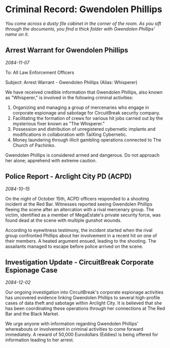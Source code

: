 # Criminal Record: Gwendolen Phillips

*You come across a dusty file cabinet in the corner of the room. As you sift through the documents, you find a thick folder with Gwendolen Phillips' name on it.*

## Arrest Warrant for Gwendolen Phillips

*2084-11-07*

To: All Law Enforcement Officers

Subject: Arrest Warrant - Gwendolen Phillips (Alias: Whisperer)

We have received credible information that Gwendolen Phillips, also known as "Whisperer," is involved in the following criminal activities:

1. Organizing and managing a group of mercenaries who engage in corporate espionage and sabotage for CircuitBreak security company.
2. Facilitating the formation of crews for various hit jobs carried out by the mysterious fixer known as "The Whisperer."
3. Possession and distribution of unregistered cybernetic implants and modifications in collaboration with TaiXing Cybernetic.
4. Money laundering through illicit gambling operations connected to The Church of Pachinko.

Gwendolen Phillips is considered armed and dangerous. Do not approach her alone; apprehend with extreme caution.

## Police Report - Arclight City PD (ACPD)

*2084-10-15*

On the night of October 15th, ACPD officers responded to a shooting incident at the Red Bar. Witnesses reported seeing Gwendolen Phillips fleeing the scene after an altercation with a rival mercenary group. The victim, identified as a member of MegaEstate's private security force, was found dead at the scene with multiple gunshot wounds.

According to eyewitness testimony, the incident started when the rival group confronted Phillips about her involvement in a recent hit on one of their members. A heated argument ensued, leading to the shooting. The assailants managed to escape before police arrived on the scene.

## Investigation Update - CircuitBreak Corporate Espionage Case

*2084-12-02*

Our ongoing investigation into CircuitBreak's corporate espionage activities has uncovered evidence linking Gwendolen Phillips to several high-profile cases of data theft and sabotage within Arclight City. It is believed that she has been coordinating these operations through her connections at The Red Bar and the Black Market.

We urge anyone with information regarding Gwendolen Phillips' whereabouts or involvement in criminal activities to come forward immediately. A reward of 50,000 Eurodollars (Eddies) is being offered for information leading to her arrest.